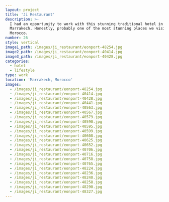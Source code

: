 ```yaml
---
layout: project
title: 'Ji Restaurant'
description: >-
  I had an opportunity to work with this stunning traditional hotel in
  Marrakech. Honestly, probably one of the most stunning places we visited in
  Morocco.
number: 26
style: vertical
image1_path: /images/ji_restaurant/eonport-48254.jpg
image2_path: /images/ji_restaurant/eonport-40414.jpg
image3_path: /images/ji_restaurant/eonport-40428.jpg
categories:
  - hotel
  - lifestyle
type: work
location: 'Marrakech, Morocco'
images:
  - /images/ji_restaurant/eonport-48254.jpg
  - /images/ji_restaurant/eonport-40414.jpg
  - /images/ji_restaurant/eonport-40428.jpg
  - /images/ji_restaurant/eonport-40441.jpg
  - /images/ji_restaurant/eonport-40563.jpg
  - /images/ji_restaurant/eonport-40567.jpg
  - /images/ji_restaurant/eonport-40579.jpg
  - /images/ji_restaurant/eonport-40590.jpg
  - /images/ji_restaurant/eonport-40595.jpg
  - /images/ji_restaurant/eonport-40599.jpg
  - /images/ji_restaurant/eonport-40608.jpg
  - /images/ji_restaurant/eonport-40625.jpg
  - /images/ji_restaurant/eonport-40652.jpg
  - /images/ji_restaurant/eonport-40706.jpg
  - /images/ji_restaurant/eonport-40716.jpg
  - /images/ji_restaurant/eonport-40758.jpg
  - /images/ji_restaurant/eonport-40765.jpg
  - /images/ji_restaurant/eonport-48224.jpg
  - /images/ji_restaurant/eonport-48236.jpg
  - /images/ji_restaurant/eonport-48240.jpg
  - /images/ji_restaurant/eonport-48258.jpg
  - /images/ji_restaurant/eonport-48290.jpg
  - /images/ji_restaurant/eonport-48327.jpg
---
```


